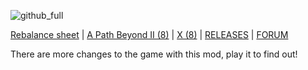 ![github_full](https://user-images.githubusercontent.com/81101825/139582731-67904283-0c4c-44c3-a117-81791cbee145.png)

[Rebalance sheet](https://docs.google.com/spreadsheets/d/1g1GSy4thCCHUi5xWPgrDzG91Ty0kjowU_7ZluccuqoA) | [A Path Beyond II (8)](https://wildfiregames.com/forum/topic/35913-skirmish-map-a-path-beyond-ii) | [X (8)](https://wildfiregames.com/forum/topic/31711-skirmish-map-x-~balanced) | [RELEASES](https://github.com/Grapjas93/grapejuice/releases) | [FORUM](https://wildfiregames.com/forum/topic/35914-mod-grapejuice/)

There are more changes to the game with this mod, play it to find out!
